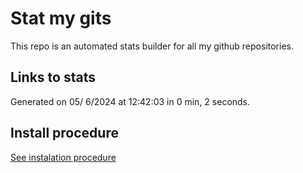 # Stat my gits

This repo is an automated stats builder for all my github repositories.

## Links to stats


Generated on 05/ 6/2024 at 12:42:03 in 0 min, 2 seconds.

## Install procedure

[See instalation procedure](./src/install.md)
